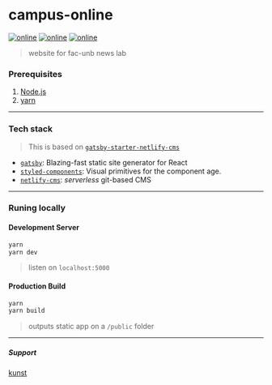 # campus-online

[![online][www-badge]][www-url] [![online][admin-badge]][admin-url] [![online][figma-badge]][figma-url]

> website for fac-unb news lab

### Prerequisites

1. [Node.js](https://nodejs.org/en/)
1. [yarn](https://yarnpkg.com/)

---

### Tech stack

> This is based on [`gatsby-starter-netlify-cms`](github.com/AustinGreen/gatsby-starter-netlify-cms)

- [`gatsby`](https://www.gatsbyjs.org/): Blazing-fast static site generator for React
- [`styled-components`](https://github.com/styled-components): Visual primitives for the component age.
- [`netlify-cms`](https://www.netlifycms.org/): _serverless_ git-based CMS

---

### Runing locally

#### Development Server

```bash
yarn
yarn dev
```
> listen on `localhost:5000`

#### Production Build

```bash
yarn
yarn build
```
> outputs static app on a `/public` folder

---

##### Support

[kunst](https://kunst.com.br)

[www-badge]: https://img.shields.io/badge/netlify-online-brightgreen.svg
[www-url]: https://campus.kunst.cloud/
[admin-badge]: https://img.shields.io/badge/❖-cms-00C7B7.svg?colorA=00C7B7
[admin-url]: https://campus.kunst.cloud/admin/
[figma-badge]: https://img.shields.io/badge/Ω-figma-444648.svg?colorA=242628
[figma-url]: https://www.figma.com/file/M7qolUHcVVZiqcYh4XmsvV
